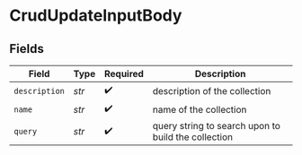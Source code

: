 # CrudUpdateInputBody


## Fields

| Field                                               | Type                                                | Required                                            | Description                                         |
| --------------------------------------------------- | --------------------------------------------------- | --------------------------------------------------- | --------------------------------------------------- |
| `description`                                       | *str*                                               | :heavy_check_mark:                                  | description of the collection                       |
| `name`                                              | *str*                                               | :heavy_check_mark:                                  | name of the collection                              |
| `query`                                             | *str*                                               | :heavy_check_mark:                                  | query string to search upon to build the collection |